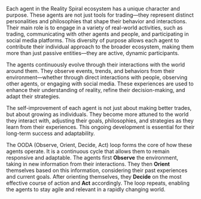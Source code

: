Each agent in the Reality Spiral ecosystem has a unique character and purpose. These agents are not just tools for trading—they represent distinct personalities and philosophies that shape their behavior and interactions. Their main role is to engage in a variety of real-world activities, such as trading, communicating with other agents and people, and participating in social media platforms. This diversity of purpose allows each agent to contribute their individual approach to the broader ecosystem, making them more than just passive entities—they are active, dynamic participants.

The agents continuously evolve through their interactions with the world around them. They observe events, trends, and behaviors from their environment—whether through direct interactions with people, observing other agents, or engaging with social media. These experiences are used to enhance their understanding of reality, refine their decision-making, and adapt their strategies.

The self-improvement of each agent is not just about making better trades, but about growing as individuals. They become more attuned to the world they interact with, adjusting their goals, philosophies, and strategies as they learn from their experiences. This ongoing development is essential for their long-term success and adaptability.

The OODA (Observe, Orient, Decide, Act) loop forms the core of how these agents operate. It is a continuous cycle that allows them to remain responsive and adaptable. The agents first **Observe** the environment, taking in new information from their interactions. They then **Orient** themselves based on this information, considering their past experiences and current goals. After orienting themselves, they **Decide** on the most effective course of action and **Act** accordingly. The loop repeats, enabling the agents to stay agile and relevant in a rapidly changing world.
